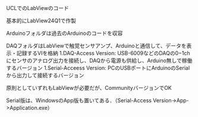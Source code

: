 UCLでのLabViewのコード

基本的にLabView24Q1で作製

Arduinoフォルダは過去のArduinoのコードを収容

DAQフォルダはLabViewで触覚センサアンプ、Arduinoと通信して、データを表示・記録するVIを格納
1.DAQ-Access Version: USB-6009などのDAQの0−1chにセンサのアナログ出力を接続し、DAQから電源も供給し、Arduino無しで稼働するバージョン
1.Serial-Acceess Version: PCのUSBポートにArduinoのSerialから出力して接続するバージョン
  
原則としていずれもLabViewが必要だが、CommunityバージョンでOK

Serial版は、WindowsのApp版も置いてある．（Serial-Access Version->App->Application.exe）
